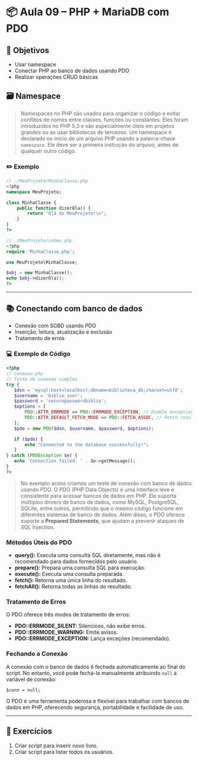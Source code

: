 # 📦 Aula 09 – PHP + MariaDB com PDO

## 🎯 Objetivos

- Usar namespace
- Conectar PHP ao banco de dados usando PDO
- Realizar operações CRUD básicas

## 🗃️ Namespace

> Namespaces no PHP são usados para organizar o código e evitar conflitos de nomes entre classes, funções ou constantes. Eles foram introduzidos no PHP 5.3 e são especialmente úteis em projetos grandes ou ao usar bibliotecas de terceiros. Um namespace é declarado no início de um arquivo PHP usando a palavra-chave `namespace`. Ele deve ser a primeira instrução do arquivo, antes de qualquer outro código.

### ✏️ Exemplo

```php
// ./MeuProjeto/MinhaClasse.php
<?php
namespace MeuProjeto;

class MinhaClasse {
    public function dizerOla() {
        return "Olá do MeuProjeto!\n";
    }
}
?>
```

```php
// ./MeuProjeto/index.php
<?php
require 'MinhaClasse.php';

use MeuProjeto\MinhaClasse;

$obj = new MinhaClasse();
echo $obj->dizerOla();
?>
```

---

## 📚 Conectando com banco de dados

- Conexão com SGBD usando PDO
- Inserção, leitura, atualização e exclusão
- Tratamento de erros

### 💻 Exemplo de Código

```php
<?php
// conexao.php
// Teste de conexao simples
try {
   $dsn = 'mysql:host=localhost;dbname=biblioteca_db;charset=utf8';
   $username = 'biblio_user';
   $password = 'securepasswordbiblio';
   $options = [
       PDO::ATTR_ERRMODE => PDO::ERRMODE_EXCEPTION, // Enable exceptions for errors
       PDO::ATTR_DEFAULT_FETCH_MODE => PDO::FETCH_ASSOC, // Fetch results as associative arrays
   ];
   $pdo = new PDO($dsn, $username, $password, $options);

   if ($pdo) {
       echo "Connected to the database successfully!";
   }
} catch (PDOException $e) {
   echo 'Connection failed: ' . $e->getMessage();
}
?>
```

> No exemplo acima criamos um teste de conexão com banco de dados usando PDO. O PDO (PHP Data Objects) é uma interface leve e consistente para acessar bancos de dados em PHP. Ele suporta múltiplos drivers de banco de dados, como MySQL, PostgreSQL, SQLite, entre outros, permitindo que o mesmo código funcione em diferentes sistemas de banco de dados. Além disso, o PDO oferece suporte a **Prepared Statements**, que ajudam a prevenir ataques de SQL Injection.

### Métodos Úteis do PDO

- **query():** Executa uma consulta SQL diretamente, mas não é recomendado para dados fornecidos pelo usuário.
- **prepare():** Prepara uma consulta SQL para execução.
- **execute():** Executa uma consulta preparada.
- **fetch():** Retorna uma única linha do resultado.
- **fetchAll():** Retorna todas as linhas do resultado.

### Tratamento de Erros

O PDO oferece três modos de tratamento de erros:

- **PDO::ERRMODE_SILENT:** Silencioso, não exibe erros.
- **PDO::ERRMODE_WARNING:** Emite avisos.
- **PDO::ERRMODE_EXCEPTION:** Lança exceções (recomendado).

### Fechando a Conexão

A conexão com o banco de dados é fechada automaticamente ao final do script. No entanto, você pode fechá-la manualmente atribuindo `null` à variável de conexão:

`$conn = null;`

O PDO é uma ferramenta poderosa e flexível para trabalhar com bancos de dados em PHP, oferecendo segurança, portabilidade e facilidade de uso.

---

## 🧪 Exercícios

1. Criar script para inserir novo livro.
2. Criar script para listar todos os usuários.